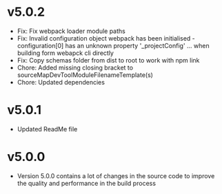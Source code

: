 # v5.0.2
- Fix: Fix webpack loader module paths
- Fix:  Invalid configuration object webpack has been initialised - configuration[0] has an unknown property '_projectConfig' ... when building form webapck cli directly
- Fix: Copy schemas folder from dist to root to work with npm link
- Chore: Added missing closing bracket to sourceMapDevToolModuleFilenameTemplate(s)
- Chore: Updated dependencies

# v5.0.1
- Updated ReadMe file

# v5.0.0
- Version 5.0.0 contains a lot of changes in the source code to improve the quality and performance in the build process